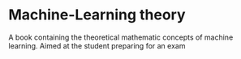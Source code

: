 # Machine-Learning theory
A book containing the theoretical mathematic concepts of machine learning. Aimed at the student preparing for an exam
